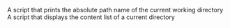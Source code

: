A script that prints the absolute path name of the current working directory
A script that displays the content list of a current directory
